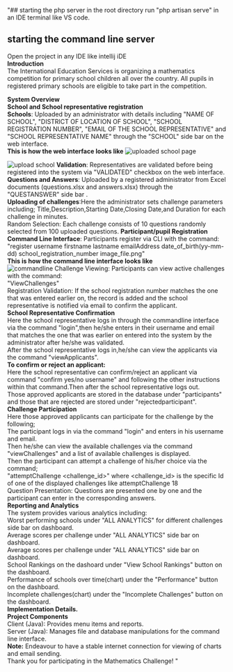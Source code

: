 
"## starting the php server
in the root directory run "php artisan serve" in an IDE terminal like VS code.
## starting the command line server
Open the project in any IDE like intellij iDE
<br>**Introduction**<br>
The International Education Services is organizing a mathematics competition for primary school children all over the country. All pupils in registered primary schools are eligible to take part in the competition.

 **System Overview**<br>
**School and School representative registration**<br>
**Schools**: Uploaded by an administrator with details including "NAME OF SCHOOL", "DISTRICT OF LOCATION OF SCHOOL", "SCHOOL REGISTRATION NUMBER", "EMAIL OF THE SCHOOL REPRESENTATIVE" and "SCHOOL REPRESENTATIVE NAME" through the "SCHOOL" side bar on the web interface.<br>
**This is how the web interface looks like**
![uploaded school page](https://github.com/user-attachments/assets/637ff757-c70c-4906-a2e4-aac882f8d590)

![upload school](https://github.com/user-attachments/assets/0bae5efb-6156-47d4-8f43-3a96fc67f4e4)
**Validation**: Representatives are validated before being registered into the system via "VALIDATED" checkbox on the web interface.<br>
**Questions and Answers**: Uploaded by a registered administrator from Excel documents (questions.xlsx and answers.xlsx) through the "QUESTANSWER" side bar .<br>
**Uploading of challenges**:Here the administrator sets challenge parameters including; Title,Description,Starting Date,Closing Date,and Duration for each challenge in minutes.<br>
Random Selection: Each challenge consists of 10 questions randomly selected from 100 uploaded questions.
**Participant/pupil Registration**<br>
**Command Line Interface**: Participants register via CLI with the command:<br>
"register username firstname lastname emailAddress date_of_birth(yy-mm-dd) school_registration_number image_file.png"<br>
**This is how the command line interface looks like**<br>
![commandline](https://github.com/user-attachments/assets/277118d5-d640-4f3e-8193-7ac5130e95dd)
Challenge Viewing: Participants can view active challenges with the command:<br>
"ViewChallenges"<br>
Registration Validation: If the school registration number matches the one that was entered earlier on, the record is added and the school representative is notified via email to confirm the applicant.<br>
**School Representative Confirmation**<br>
Here the school representative logs in through the commandline interface via the command "login",then he/she enters in their username and email that matches the one that was earlier on entered into the system by the administrator after he/she was validated.<br>
After the school representative logs in,he/she can view the applicants via the command "viewApplicants".<br>
**To confirm or reject an applicant:**<br>
Here the school representative can confirm/reject an applicant via command "confirm yes/no username" and following the other instructions within that command.Then after the school representative logs out.<br>
Those approved applicants are stored in the database under "participants" and those that are rejected are stored under "rejectedparticipant".<br>
**Challenge Participation**<br>
Here those approved applicants can participate for the challenge by the following;<br>
The participant logs in via the command "login" and enters in his username and email.<br>
Then he/she can view the available challenges via the command "viewChallenges" and a list of available challenges is displayed.<br> 
Then  the participant can attempt a challenge of his/her choice via the command;<br>
"attemptChallenge <challenge_id>" where <challenge_id> is the specific Id of one of the displayed challenges like attemptChallenge 18<br>
Question Presentation: Questions are presented one by one and the participant can enter in the corresponding answers.<br>
**Reporting and Analytics**<br>
The system provides various analytics  including:<br>
Worst performing schools under "ALL ANALYTICS" for different challenges side bar on dashboard.<br>
Average scores per challenge under "ALL ANALYTICS" side bar on dashboard.<br>
Average scores per challenge under "ALL ANALYTICS" side bar on dashboard.<br>
School Rankings on the dashoard under "View School Rankings" button on the dashboard.<br>
Performance of schools over time(chart) under the  "Performance" button on the dashboard.<br>
Incomplete challenges(chart) under the "Incomplete Challenges" button on the dashboard.<br>
**Implementation Details.**<br>
**Project Components**<br>
Client (Java): Provides menu items and reports.<br>
Server (Java): Manages file and database manipulations for the command line interface.<br>
**Note:** Endeavour to have a stable internet connection for viewing of charts and email sending.<br>
Thank you for participating in the Mathematics Challenge!
"
